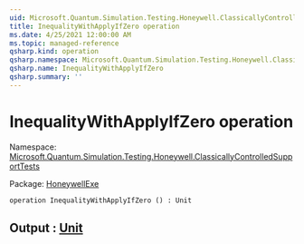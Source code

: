 ```yaml
---
uid: Microsoft.Quantum.Simulation.Testing.Honeywell.ClassicallyControlledSupportTests.InequalityWithApplyIfZero
title: InequalityWithApplyIfZero operation
ms.date: 4/25/2021 12:00:00 AM
ms.topic: managed-reference
qsharp.kind: operation
qsharp.namespace: Microsoft.Quantum.Simulation.Testing.Honeywell.ClassicallyControlledSupportTests
qsharp.name: InequalityWithApplyIfZero
qsharp.summary: ''
---
```


# InequalityWithApplyIfZero operation

Namespace: [Microsoft.Quantum.Simulation.Testing.Honeywell.ClassicallyControlledSupportTests](xref:Microsoft.Quantum.Simulation.Testing.Honeywell.ClassicallyControlledSupportTests)

Package: [HoneywellExe](https://nuget.org/packages/HoneywellExe)




```qsharp
operation InequalityWithApplyIfZero () : Unit
```


## Output : [Unit](xref:microsoft.quantum.qsharp.valueliterals#unit-literal)

